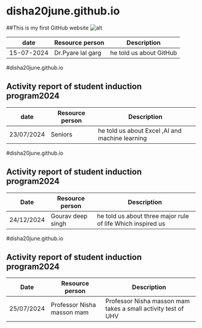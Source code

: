# disha20june.github.io
##This is my first GitHub website 
![alt]()

| date | Resource person |Description |
| ----------- | ----------- |---------|
| 15-07-2024 | Dr.Pyare lal garg | he told us about GitHub |

#disha20june.github.io
## Activity report of student induction program2024


| date | Resource person | Description |
| ----------- | ----------- |---------|
| 23/07/2024 | Seniors | he told us about Excel ,AI and machine learning|

#disha20june.github.io
## Activity report of student induction program2024


| Date | Resource person | Description |
| ----------- | ----------- | ---------|
| 24/12/2024 | Gourav deep singh | he told us about three major rule of life Which inspired us |


#disha20june.github.io
## Activity report of student induction program2024


| Date | Resource person | Description |
| ----------- | ----------- | ---------|
| 25/07/2024 | Professor Nisha masson mam | Professor Nisha masson mam takes a small activity test of UHV |
